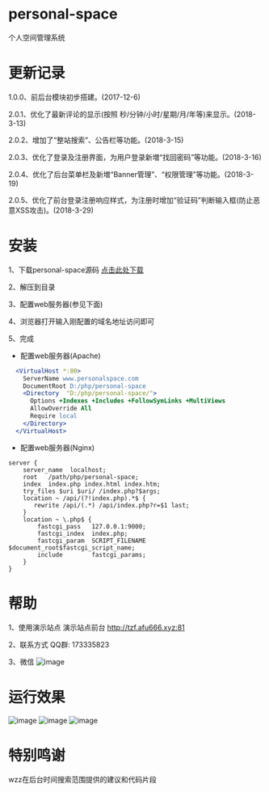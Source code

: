 # personal-space
个人空间管理系统

# 更新记录
1.0.0、前后台模块初步搭建。(2017-12-6)

2.0.1、优化了最新评论的显示(按照 秒/分钟/小时/星期/月/年等)来显示。(2018-3-13)

2.0.2、增加了“整站搜索”、公告栏等功能。(2018-3-15)

2.0.3、优化了登录及注册界面，为用户登录新増“找回密码”等功能。(2018-3-16)

2.0.4、优化了后台菜单栏及新増“Banner管理”、“权限管理”等功能。(2018-3-19)

2.0.5、优化了前台登录注册响应样式，为注册时增加“验证码”判断输入框(防止恶意XSS攻击)。(2018-3-29)

# 安装

1、下载personal-space源码  [点击此处下载](https://codeload.github.com/baiyishaoxia/personal-space/zip/master)

2、解压到目录

3、配置web服务器(参见下面)

4、浏览器打开输入刚配置的域名地址访问即可

5、完成

* 配置web服务器(Apache)

```apache
  <VirtualHost *:80>
    ServerName www.personalspace.com
    DocumentRoot D:/php/personal-space
    <Directory  "D:/php/personal-space/">
      Options +Indexes +Includes +FollowSymLinks +MultiViews
      AllowOverride All
      Require local
    </Directory>
  </VirtualHost>
```
* 配置web服务器(Nginx)

```nginx
server {
    server_name  localhost;
    root   /path/php/personal-space;
    index  index.php index.html index.htm;
    try_files $uri $uri/ /index.php?$args;
    location ~ /api/(?!index.php).*$ {
       rewrite /api/(.*) /api/index.php?r=$1 last;
    }
    location ~ \.php$ {
        fastcgi_pass   127.0.0.1:9000;
        fastcgi_index  index.php;
        fastcgi_param  SCRIPT_FILENAME  $document_root$fastcgi_script_name;
        include        fastcgi_params;
    }
}
```
# 帮助
1、使用演示站点 演示站点前台 http://tzf.afu666.xyz:81

2、联系方式 QQ群: 173335823

3、微信
![image](https://github.com/baiyishaoxia/personal-space/raw/option/screenshots/20180527012147.jpg)

# 运行效果
![image](https://github.com/baiyishaoxia/personal-space/raw/option/screenshots/Home.jpg)
![image](https://github.com/baiyishaoxia/personal-space/raw/option/screenshots/Back.jpg)
![image](https://github.com/baiyishaoxia/personal-space/raw/option/screenshots/Back-auth.jpg)
# 特别鸣谢
wzz在后台时间搜索范围提供的建议和代码片段
